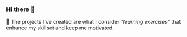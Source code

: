 ### Hi there 👋

:pushpin: The projects I've created are what I consider *"learning exercises"* that enhance my skillset and keep me motivated.
